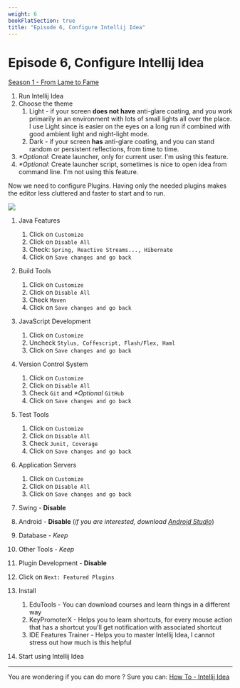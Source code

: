 ```yaml
---
weight: 6
bookFlatSection: true
title: "Episode 6, Configure Intellij Idea"
---
```


# Episode 6, Configure Intellij Idea

[Season 1 - From Lame to Fame](/docs/java/season_1/)

1. Run Intellij Idea
1. Choose the theme
    1. Light - if your screen **does not have** anti-glare coating, and you work primarily in an environment with lots of small lights all over the place. I use Light since is easier on the eyes on a long run if combined with good ambient light and night-light mode.
    1. Dark - if your screen **has** anti-glare coating, and you can stand random or persistent reflections, from time to time.
1. _*Optional_: Create launcher, only for current user. I'm using this feature.
1. _*Optional_: Create launcher script, sometimes is nice to open idea from command line. I'm not using this feature.

Now we need to configure Plugins. Having only the needed plugins makes the editor less cluttered and faster to start and to run.

![](/java/season1/gearup.gif) 

1. Java Features
    1. Click on `Customize`
    1. Click on `Disable All`
    1. Check: `Spring, Reactive Streams..., Hibernate`
    1. Click on `Save changes and go back`
    
1. Build Tools
    1. Click on `Customize`
    1. Click on `Disable All`
    1. Check `Maven`
    1. Click on `Save changes and go back`

1. JavaScript Development
    1. Click on `Customize`
    1. Uncheck `Stylus, Coffescript, Flash/Flex, Haml`
    1. Click on `Save changes and go back`

1. Version Control System
    1. Click on `Customize`
    1. Click on `Disable All`
    1. Check `Git` and _*Optional_ `GitHub`
    1. Click on `Save changes and go back`

1. Test Tools
    1. Click on `Customize`
    1. Click on `Disable All`
    1. Check `Junit, Coverage`
    1. Click on `Save changes and go back`
    
1. Application Servers
    1. Click on `Customize`
    1. Click on `Disable All`
    1. Click on `Save changes and go back`
    
1. Swing - **Disable**
1. Android - **Disable** (_if you are interested, download [Android Studio](https://developer.android.com/studio)_)
1. Database - _Keep_
1. Other Tools - _Keep_
1. Plugin Development - **Disable**
1. Click on `Next: Featured Plugins`
1. Install
    1. EduTools - You can download courses and learn things in a different way
    1. KeyPromoterX - Helps you to learn shortcuts, for every mouse action that has a shortcut you'll get notification with associated shortcut
    1. IDE Features Trainer - Helps you to master Intellij Idea, I cannot stress out how much is this helpful
1. Start using Intellij Idea

---

You are wondering if you can do more ? Sure you can: [How To - Intellij Idea](/docs/how_tos/intellij_idea/)